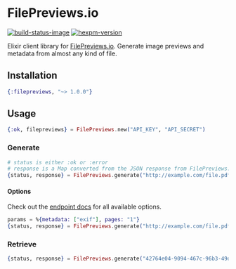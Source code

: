 # FilePreviews.io

[![build-status-image]][travis]
[![hexpm-version]][hexpm]

Elixir client library for [FilePreviews.io][filepreviews]. Generate image previews and metadata from almost any kind of file.

## Installation

```elixir
{:filepreviews, "~> 1.0.0"}
```

## Usage

```elixir
{:ok, filepreviews} = FilePreviews.new("API_KEY", "API_SECRET")
```

### Generate

```elixir
# status is either :ok or :error
# response is a Map converted from the JSON response from FilePreviews.
{status, response} = FilePreviews.generate("http://example.com/file.pdf")
```

#### Options

Check out the [endpoint docs][endpoint_docs] for all available options.

```elixir
params = %{metadata: ["exif"], pages: "1"}
{status, response} = FilePreviews.generate("http://example.com/file.pdf", params)
```

### Retrieve

```elixir
{status, response} = FilePreviews.generate("42764e04-9094-467c-96b3-49d31ff4423d")
```

[build-status-image]: https://travis-ci.org/GetBlimp/filepreviews-elixir.svg?branch=master
[travis]: http://travis-ci.org/GetBlimp/filepreviews-elixir?branch=master
[hexpm-version]: https://img.shields.io/hexpm/v/filepreviews.svg
[hexpm]: https://hex.pm/packages/filepreviews
[filepreviews]: http://filepreviews.io
[endpoint_docs]: https://filepreviews.io/docs/endpoints/
